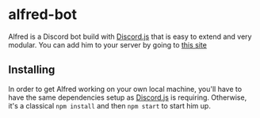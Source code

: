 # alfred-bot
Alfred is a Discord bot build with [Discord.js](https://github.com/hydrabolt/discord.js/) that is easy to extend and very modular.
You can add him to your server by going to [this site](https://discordapp.com/oauth2/authorize?client_id=169912798778753025&scope=bot&permissions=2099200&response_type=code)

## Installing
In order to get Alfred working on your own local machine, you'll have to have the same dependencies setup as [Discord.js](https://github.com/hydrabolt/discord.js/)
is requiring. Otherwise, it's a classical `npm install` and then `npm start` to start him up.
